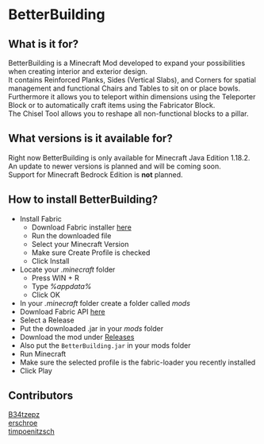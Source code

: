 # BetterBuilding

## What is it for?

BetterBuilding is a Minecraft Mod developed to expand your possibilities when creating interior and exterior design.  
It contains Reinforced Planks, Sides (Vertical Slabs), and Corners for spatial management and functional Chairs and Tables to sit on or place bowls.  
Furthermore it allows you to teleport within dimensions using the Teleporter Block or to automatically craft items using the Fabricator Block.  
The Chisel Tool allows you to reshape all non-functional blocks to a pillar.

## What versions is it available for?

Right now BetterBuilding is only available for Minecraft Java Edition 1.18.2. An update to newer versions is planned and will be coming soon.  
Support for Minecraft Bedrock Edition is **not** planned.

## How to install BetterBuilding?

- Install Fabric
    - Download Fabric installer [here](https://fabricmc.net/use/installer/)
    - Run the downloaded file
    - Select your Minecraft Version
    - Make sure Create Profile is checked
    - Click Install
- Locate your *.minecraft* folder
    - Press WIN + R
    - Type *%appdata%*
    - Click OK
- In your *.minecraft* folder create a folder called *mods*
- Download Fabric API [here](https://www.curseforge.com/minecraft/mc-mods/fabric-api)
- Select a Release
- Put the downloaded .jar in your *mods* folder
- Download the mod under [Releases](https://github.com/B34tzepZ/BetterBuilding/releases)
- Also put the ```BetterBuilding.jar``` in your mods folder
- Run Minecraft
- Make sure the selected profile is the fabric-loader you recently installed
- Click Play

## Contributors

[B34tzepz](https://github.com/B34tzepZ)  
[erschroe](https://github.com/erschroe)  
[timpoenitzsch](https://github.com/timpoenitzsch)

